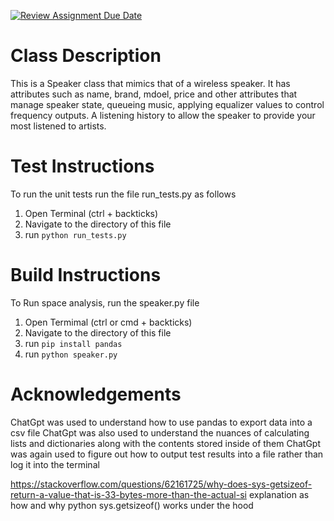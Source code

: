 [![Review Assignment Due Date](https://classroom.github.com/assets/deadline-readme-button-24ddc0f5d75046c5622901739e7c5dd533143b0c8e959d652212380cedb1ea36.svg)](https://classroom.github.com/a/ICwXT4Fx)


# Class Description

This is a Speaker class that mimics that of a wireless speaker. It has attributes such as 
name, brand, mdoel, price and other attributes that manage speaker state, queueing music, 
applying equalizer values to control frequency outputs. A listening history to allow the speaker to provide your most listened to artists. 


# Test Instructions

To run the unit tests run the file run_tests.py as follows 

1. Open Terminal (ctrl + backticks)
2. Navigate to the directory of this file 
3. run `python run_tests.py`


# Build Instructions

To Run space analysis, run the speaker.py file 

1. Open Termimal (ctrl or cmd + backticks)
2. Navigate to the directory of this file 
3. run `pip install pandas`
4. run `python speaker.py`


# Acknowledgements

ChatGpt was used to understand how to use pandas to export data into a csv file
ChatGpt was also used to understand the nuances of calculating lists and dictionaries along with the contents stored inside of them 
ChatGpt was again used to figure out how to output test results into a file rather than log it into the terminal 

https://stackoverflow.com/questions/62161725/why-does-sys-getsizeof-return-a-value-that-is-33-bytes-more-than-the-actual-si
explanation as how and why python sys.getsizeof() works under the hood
